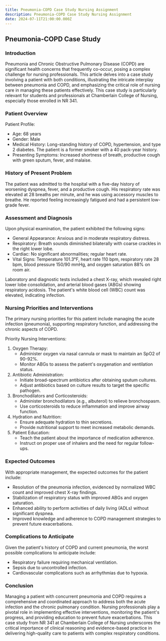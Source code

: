 ```yaml
---
title: Pneumonia-COPD Case Study Nursing Assignment
description: Pneumonia-COPD Case Study Nursing Assignment
date: 2024-07-11T21:00:00.000Z
---
```


## Pneumonia-COPD Case Study

### Introduction

Pneumonia and Chronic Obstructive Pulmonary Disease (COPD) are significant health concerns that frequently co-occur, posing a complex challenge for nursing professionals. This article delves into a case study involving a patient with both conditions, illustrating the intricate interplay between pneumonia and COPD, and emphasizing the critical role of nursing care in managing these patients effectively. This case study is particularly relevant for students and professionals at Chamberlain College of Nursing, especially those enrolled in NR 341.

### Patient Overview

Patient Profile:

* Age: 68 years
* Gender: Male
* Medical History: Long-standing history of COPD, hypertension, and type 2 diabetes. The patient is a former smoker with a 40 pack-year history.
* Presenting Symptoms: Increased shortness of breath, productive cough with green sputum, fever, and malaise.

### History of Present Problem

The patient was admitted to the hospital with a five-day history of worsening dyspnea, fever, and a productive cough. His respiratory rate was elevated at 28 breaths per minute, and he was using accessory muscles to breathe. He reported feeling increasingly fatigued and had a persistent low-grade fever.

### Assessment and Diagnosis

Upon physical examination, the patient exhibited the following signs:

* General Appearance: Anxious and in moderate respiratory distress.
* Respiratory: Breath sounds diminished bilaterally with coarse crackles in the right lower lobe.
* Cardiac: No significant abnormalities; regular heart rate.
* Vital Signs: Temperature 101.3°F, heart rate 110 bpm, respiratory rate 28 bpm, blood pressure 150/90 mmHg, and oxygen saturation 88% on room air.

Laboratory and diagnostic tests included a chest X-ray, which revealed right lower lobe consolidation, and arterial blood gases (ABGs) showing respiratory acidosis. The patient's white blood cell (WBC) count was elevated, indicating infection.

### Nursing Priorities and Interventions

The primary nursing priorities for this patient include managing the acute infection (pneumonia), supporting respiratory function, and addressing the chronic aspects of COPD.

Priority Nursing Interventions:

1. Oxygen Therapy:
   * Administer oxygen via nasal cannula or mask to maintain an SpO2 of 90-92%.
   * Monitor ABGs to assess the patient's oxygenation and ventilation status.
2. Antibiotic Administration:
   * Initiate broad-spectrum antibiotics after obtaining sputum cultures.
   * Adjust antibiotics based on culture results to target the specific pathogen.
3. Bronchodilators and Corticosteroids:
   * Administer bronchodilators (e.g., albuterol) to relieve bronchospasm.
   * Use corticosteroids to reduce inflammation and improve airway function.
4. Hydration and Nutrition:
   * Ensure adequate hydration to thin secretions.
   * Provide nutritional support to meet increased metabolic demands.
5. Patient Education:
   * Teach the patient about the importance of medication adherence.
   * Instruct on proper use of inhalers and the need for regular follow-ups.

### Expected Outcomes

With appropriate management, the expected outcomes for the patient include:

* Resolution of the pneumonia infection, evidenced by normalized WBC count and improved chest X-ray findings.
* Stabilization of respiratory status with improved ABGs and oxygen saturation.
* Enhanced ability to perform activities of daily living (ADLs) without significant dyspnea.
* Improved knowledge and adherence to COPD management strategies to prevent future exacerbations.

### Complications to Anticipate

Given the patient's history of COPD and current pneumonia, the worst possible complications to anticipate include:

* Respiratory failure requiring mechanical ventilation.
* Sepsis due to uncontrolled infection.
* Cardiovascular complications such as arrhythmias due to hypoxia.

### Conclusion

Managing a patient with concurrent pneumonia and COPD requires a comprehensive and coordinated approach to address both the acute infection and the chronic pulmonary condition. Nursing professionals play a pivotal role in implementing effective interventions, monitoring the patient's progress, and providing education to prevent future exacerbations. This case study from NR 341 at Chamberlain College of Nursing underscores the critical importance of clinical reasoning and evidence-based practice in delivering high-quality care to patients with complex respiratory conditions.
